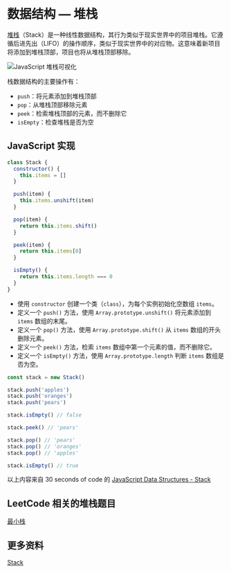 # 数据结构 — 堆栈

[堆栈](https://zh.wikipedia.org/wiki/%E5%A0%86%E6%A0%88)（Stack）是一种线性数据结构，其行为类似于现实世界中的项目堆栈。它遵循后进先出（LIFO）的操作顺序，类似于现实世界中的对应物。这意味着新项目将添加到堆栈顶部，项目也将从堆栈顶部移除。

![JavaScript 堆栈可视化](https://upload-images.jianshu.io/upload_images/18281896-034bba3e1989f2be.png?imageMogr2/auto-orient/strip%7CimageView2/2/w/1240)

栈数据结构的主要操作有：

- `push`：将元素添加到堆栈顶部
- `pop`：从堆栈顶部移除元素
- `peek`：检索堆栈顶部的元素，而不删除它
- `isEmpty`：检查堆栈是否为空

## JavaScript 实现

```js
class Stack {
  constructor() {
    this.items = []
  }

  push(item) {
    this.items.unshift(item)
  }

  pop(item) {
    return this.items.shift()
  }

  peek(item) {
    return this.items[0]
  }

  isEmpty() {
    return this.items.length === 0
  }
}
```

- 使用 `constructor` 创建一个类（`class`），为每个实例初始化空数组 `items`。
- 定义一个 `push()` 方法，使用 `Array.prototype.unshift()` 将元素添加到 `items` 数组的末尾。
- 定义一个 `pop()` 方法，使用 `Array.prototype.shift()` 从 `items` 数组的开头删除元素。
- 定义一个 `peek()` 方法，检索 `items` 数组中第一个元素的值，而不删除它。
- 定义一个 `isEmpty()` 方法，使用 `Array.prototype.length` 判断 `items` 数组是否为空。

```js
const stack = new Stack()

stack.push('apples')
stack.push('oranges')
stack.push('pears')

stack.isEmpty() // false

stack.peek() // 'pears'

stack.pop() // 'pears'
stack.pop() // 'oranges'
stack.pop() // 'apples'

stack.isEmpty() // true
```

以上内容来自 30 seconds of code 的 [JavaScript Data Structures - Stack](https://www.30secondsofcode.org/articles/s/js-data-structures-stack)

## LeetCode 相关的堆栈题目

[最小栈](https://leetcode.cn/problems/min-stack/)

## 更多资料

[Stack](https://github.com/trekhleb/javascript-algorithms/blob/master/src/data-structures/stack)
